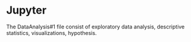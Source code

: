 # Jupyter

The DataAnalysis#1 file consist of  exploratory data analysis,  descriptive statistics, visualizations, hypothesis.
